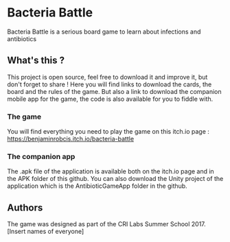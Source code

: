 # Bacteria Battle

Bacteria Battle is a serious board game to learn about infections and antibiotics

## What's this ?

This project is open source, feel free to download it and improve it, but don't forget to share !
Here you will find links to download the cards, the board and the rules of the game.
But also a link to download the companion mobile app for the game, the code is also available for you to fiddle with.

### The game

You will find everything you need to play the game on this itch.io page : https://benjaminrobcis.itch.io/bacteria-battle

### The companion app

The .apk file of the application is available both on the itch.io page and in the APK folder of this github.
You can also download the Unity project of the application which is the AntibioticGameApp folder in the github.

## Authors

The game was designed as part of the CRI Labs Summer School 2017.
[Insert names of everyone]
